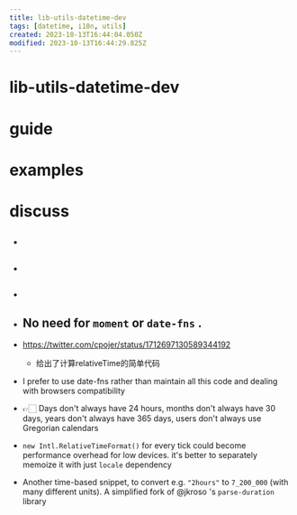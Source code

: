 ```yaml
---
title: lib-utils-datetime-dev
tags: [datetime, i18n, utils]
created: 2023-10-13T16:44:04.050Z
modified: 2023-10-13T16:44:29.825Z
---
```


# lib-utils-datetime-dev

# guide

# examples

# discuss

- ## 

- ## 

- ## 

- ## No need for `moment` or `date-fns` .
- https://twitter.com/cpojer/status/1712697130589344192
  - 给出了计算relativeTime的简单代码
- I prefer to use date-fns rather than maintain all this code and dealing with browsers compatibility
- 👉🏻 Days don't always have 24 hours, months don't always have 30 days, years don't always have 365 days, users don't always use Gregorian calendars
- `new Intl.RelativeTimeFormat()` for every tick could become performance overhead for low devices. it's better to separately memoize it with just `locale` dependency
- Another time-based snippet, to convert e.g. `"2hours"` to `7_200_000` (with many different units). A simplified fork of @jkroso 's `parse-duration` library
